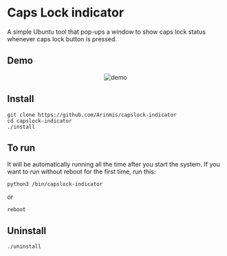 # Caps Lock indicator 


A simple Ubuntu tool that pop-ups a window to show caps lock status whenever caps lock button is pressed.

## Demo
<p align="center">
    <img src='https://user-images.githubusercontent.com/56651041/129463693-1c2bfe81-1afd-46e1-a4a8-42c17e10c191.gif' alt='demo'>
</p>


## Install 
```
git clone https://github.com/Arinmis/capslock-indicator
cd capslock-indicator
./install
```



## To run  
It will be automatically running all the time after you start the system. If you want to run without reboot for the first time, run this: 
```
python3 /bin/capslock-indicator
```
or 
```
reboot
```

## Uninstall 
```
./uninstall
```


